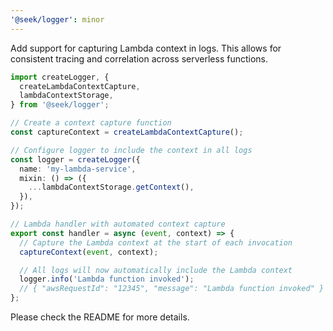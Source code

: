 ```yaml
---
'@seek/logger': minor
---
```


Add support for capturing Lambda context in logs. This allows for consistent tracing and correlation across serverless functions.

```typescript
import createLogger, {
  createLambdaContextCapture,
  lambdaContextStorage,
} from '@seek/logger';

// Create a context capture function
const captureContext = createLambdaContextCapture();

// Configure logger to include the context in all logs
const logger = createLogger({
  name: 'my-lambda-service',
  mixin: () => ({
    ...lambdaContextStorage.getContext(),
  }),
});

// Lambda handler with automated context capture
export const handler = async (event, context) => {
  // Capture the Lambda context at the start of each invocation
  captureContext(event, context);

  // All logs will now automatically include the Lambda context
  logger.info('Lambda function invoked');
  // { "awsRequestId": "12345", "message": "Lambda function invoked" }
};
```

Please check the README for more details.

